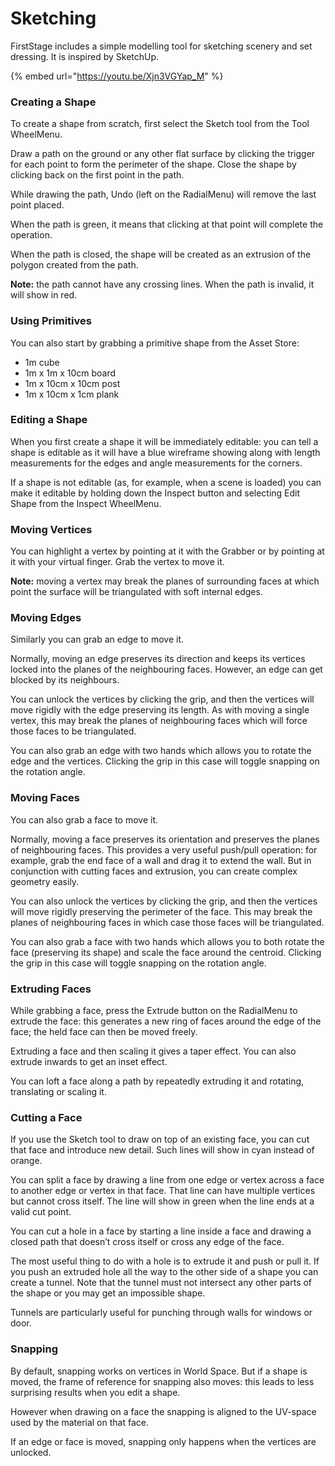 # Sketching

FirstStage includes a simple modelling tool for sketching scenery and set dressing. It is inspired by SketchUp.

{% embed url="https://youtu.be/Xjn3VGYap_M" %}

### Creating a Shape <a href="#_i7apljf5wl9d" id="_i7apljf5wl9d"></a>

To create a shape from scratch, first select the Sketch tool from the Tool WheelMenu.

Draw a path on the ground or any other flat surface by clicking the trigger for each point to form the perimeter of the shape. Close the shape by clicking back on the first point in the path.

While drawing the path, Undo (left on the RadialMenu) will remove the last point placed.

When the path is green, it means that clicking at that point will complete the operation.

When the path is closed, the shape will be created as an extrusion of the polygon created from the path.

**Note:** the path cannot have any crossing lines. When the path is invalid, it will show in red.

### Using Primitives <a href="#_za0mqwsox6mw" id="_za0mqwsox6mw"></a>

You can also start by grabbing a primitive shape from the Asset Store:

* 1m cube
* 1m x 1m x 10cm board
* 1m x 10cm x 10cm post
* 1m x 10cm x 1cm plank

### Editing a Shape <a href="#_b38jq9mse3y9" id="_b38jq9mse3y9"></a>

When you first create a shape it will be immediately editable: you can tell a shape is editable as it will have a blue wireframe showing along with length measurements for the edges and angle measurements for the corners.

If a shape is not editable (as, for example, when a scene is loaded) you can make it editable by holding down the Inspect button and selecting Edit Shape from the Inspect WheelMenu.

### Moving Vertices <a href="#_cojrkc56jaw8" id="_cojrkc56jaw8"></a>

You can highlight a vertex by pointing at it with the Grabber or by pointing at it with your virtual finger. Grab the vertex to move it.

**Note:** moving a vertex may break the planes of surrounding faces at which point the surface will be triangulated with soft internal edges.

### Moving Edges <a href="#_yp1afkshm1s1" id="_yp1afkshm1s1"></a>

Similarly you can grab an edge to move it.

Normally, moving an edge preserves its direction and keeps its vertices locked into the planes of the neighbouring faces. However, an edge can get blocked by its neighbours.

You can unlock the vertices by clicking the grip, and then the vertices will move rigidly with the edge preserving its length. As with moving a single vertex, this may break the planes of neighbouring faces which will force those faces to be triangulated.

You can also grab an edge with two hands which allows you to rotate the edge and the vertices. Clicking the grip in this case will toggle snapping on the rotation angle.

### Moving Faces <a href="#_w6bm88bj0t" id="_w6bm88bj0t"></a>

You can also grab a face to move it.

Normally, moving a face preserves its orientation and preserves the planes of neighbouring faces. This provides a very useful push/pull operation: for example, grab the end face of a wall and drag it to extend the wall. But in conjunction with cutting faces and extrusion, you can create complex geometry easily.

You can also unlock the vertices by clicking the grip, and then the vertices will move rigidly preserving the perimeter of the face. This may break the planes of neighbouring faces in which case those faces will be triangulated.

You can also grab a face with two hands which allows you to both rotate the face (preserving its shape) and scale the face around the centroid. Clicking the grip in this case will toggle snapping on the rotation angle.

### Extruding Faces <a href="#_wly9rkamnyh5" id="_wly9rkamnyh5"></a>

While grabbing a face, press the Extrude button on the RadialMenu to extrude the face: this generates a new ring of faces around the edge of the face; the held face can then be moved freely.

Extruding a face and then scaling it gives a taper effect. You can also extrude inwards to get an inset effect.

You can loft a face along a path by repeatedly extruding it and rotating, translating or scaling it.

### Cutting a Face <a href="#_rn9z2ht9shoz" id="_rn9z2ht9shoz"></a>

If you use the Sketch tool to draw on top of an existing face, you can cut that face and introduce new detail. Such lines will show in cyan instead of orange.

You can split a face by drawing a line from one edge or vertex across a face to another edge or vertex in that face. That line can have multiple vertices but cannot cross itself. The line will show in green when the line ends at a valid cut point.

You can cut a hole in a face by starting a line inside a face and drawing a closed path that doesn’t cross itself or cross any edge of the face.

The most useful thing to do with a hole is to extrude it and push or pull it. If you push an extruded hole all the way to the other side of a shape you can create a tunnel. Note that the tunnel must not intersect any other parts of the shape or you may get an impossible shape.

Tunnels are particularly useful for punching through walls for windows or door.

### Snapping <a href="#_jvb7mh709fd6" id="_jvb7mh709fd6"></a>

By default, snapping works on vertices in World Space. But if a shape is moved, the frame of reference for snapping also moves: this leads to less surprising results when you edit a shape.

However when drawing on a face the snapping is aligned to the UV-space used by the material on that face.

If an edge or face is moved, snapping only happens when the vertices are unlocked.
